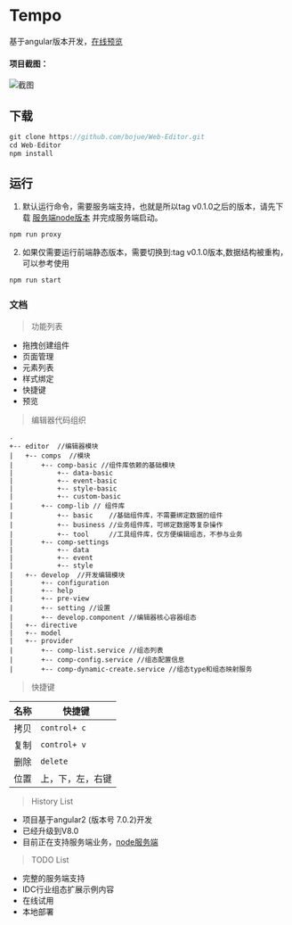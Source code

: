 # Tempo

基于angular版本开发，[在线预览](https://bojue.github.io/Web-Editor/)

#### 项目截图：

![截图](http://10.163.100.175:8090/phoenix/phoenix-web/uploads/2f97024dca38aebc8348b8703b2408da/%E5%B1%8F%E5%B9%95%E5%BF%AB%E7%85%A7_2020-03-16_14.07.49.png)

## 下载

```javascript
git clone https://github.com/bojue/Web-Editor.git
cd Web-Editor
npm install

```

## 运行

1. 默认运行命令，需要服务端支持，也就是所以tag v0.1.0之后的版本，请先下载 [服务端node版本](https://github.com/bojue/Web-editor-server-node) 并完成服务端启动。

```javascrpt
npm run proxy 

```
2. 如果仅需要运行前端静态版本，需要切换到:tag  v0.1.0版本,数据结构被重构，可以参考使用

```javascript
npm run start 
```

### 文档

> 功能列表

* 拖拽创建组件
* 页面管理
* 元素列表
* 样式绑定
* 快捷键
* 预览


> 编辑器代码组织

```ASCII
.
+-- editor  //编辑器模块
|   +-- comps  //模块
|       +-- comp-basic //组件库依赖的基础模块
|           +-- data-basic 
|           +-- event-basic
|           +-- style-basic
|           +-- custom-basic
|       +-- comp-lib // 组件库
|           +-- basic    //基础组件库，不需要绑定数据的组件 
|           +-- business //业务组件库，可绑定数据等复杂操作
|           +-- tool     //工具组件库，仅方便编辑组态，不参与业务
|       +-- comp-settings
|           +-- data
|           +-- event
|           +-- style
|   +-- develop  //开发编辑模块
|       +-- configuration  
|       +-- help 
|       +-- pre-view
|       +-- setting //设置
|       +-- develop.component //编辑器核心容器组态
|   +-- directive 
|   +-- model 
|   +-- provider
|       +-- comp-list.service //组态列表
|       +-- comp-config.service //组态配置信息
|       +-- comp-dynamic-create.service //组态type和组态映射服务
```

> 快捷键

名称|快捷键
----|----
拷贝| `control+ c`
复制| `control+ v`
删除| `delete`
位置|上，下，左，右键

> History List

- 项目基于angular2 (版本号 7.0.2)开发
- 已经升级到V8.0
- 目前正在支持服务端业务，[node服务端](https://github.com/bojue/Web-editor-server-node)


> TODO List

- 完整的服务端支持
- IDC行业组态扩展示例内容
- 在线试用
- 本地部署





